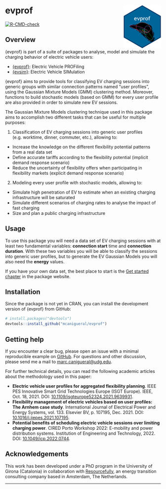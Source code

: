 
<!-- README.md is generated from README.Rmd. Please edit that file -->

# evprof <a href='https://mcanigueral.github.io/evprof/'><img src='man/figures/logo.png' align="right" height="139" /></a>

<!-- badges: start -->
<!-- [![CRAN status](https://www.r-pkg.org/badges/version/evprof)](https://cran.r-project.org/package=evprof) -->
<!-- [![R-CMD-check](https://github.com/mcanigueral/evprof/actions/workflows/R-CMD-check.yaml/badge.svg)](https://github.com/mcanigueral/evprof/actions/workflows/R-CMD-check.yaml) -->
<!-- [![Codecov test coverage](https://codecov.io/gh/mcanigueral/evprof/branch/main/graph/badge.svg)](https://app.codecov.io/gh/mcanigueral/evprof?branch=main) -->

[![R-CMD-check](https://github.com/mcanigueral/evprof/actions/workflows/R-CMD-check.yaml/badge.svg)](https://github.com/mcanigueral/evprof/actions/workflows/R-CMD-check.yaml)
<!-- badges: end -->

## Overview

{evprof} is part of a suite of packages to analyse, model and simulate
the charging behavior of electric vehicle users:

- [{evprof}](https://mcanigueral.github.io/evprof/): Electric Vehicle
  PROFiling
- [{evsim}](https://mcanigueral.github.io/evsim/): Electric Vehicle
  SIMulation

{evprof} aims to provide tools for classifying EV charging sessions into
generic groups with similar connection patterns named “user profiles”,
using the Gaussian Mixture Models (GMM) clustering method. Moreover,
functions to build stochastic models (based on GMM) for every user
profile are also provided in order to simulate new EV sessions.

The Gaussian Mixture Models clustering technique used in this package
aims to accomplish two different tasks that can be useful for multiple
purposes:

1.  Classification of EV charging sessions into generic user profiles
    (e.g. worktime, dinner, commuter, etc.), allowing to:

- Increase the knowledge on the different flexibility potential patterns
  from a real data set
- Define accurate tariffs according to the flexibility potential
  (implicit demand response scenario)
- Reduce the uncertainty of flexibility offers when participating in
  flexibility markets (explicit demand response scenario)

2.  Modeling every user profile with stochastic models, allowing to:

- Simulate high penetration of EV to estimate when an existing charging
  infrastructure will be saturated
- Simulate different scenarios of charging rates to analyse the impact
  of fast charging
- Size and plan a public charging infrastructure

## Usage

To use this package you will need a data set of EV charging sessions
with at least two fundamental variables: **connection start** time and
**connection duration**. With these two variables you will be able to
classify the sessions into generic user profiles, but to generate the EV
Gaussian Models you will also need the **energy** values.

If you have your own data set, the best place to start is the [Get
started
chapter](https://mcanigueral.github.io/evprof/articles/evprof.html) in
the package website.

## Installation

Since the package is not yet in CRAN, you can install the development
version of {evprof} from GitHub:

``` r
# install.packages("devtools")
devtools::install_github("mcanigueral/evprof")
```

## Getting help

If you encounter a clear bug, please open an issue with a minimal
reproducible example on
[GitHub](https://github.com/mcanigueral/evprof/issues). For questions
and other discussion, please send me a mail to
<marc.canigueral@udg.edu>.

For further technical details, you can read the following academic
articles about the methodology used in this paper:

- **Electric vehicle user profiles for aggregated flexibility
  planning**. IEEE PES Innovative Smart Grid Technologies Europe (ISGT
  Europe). IEEE, Oct. 18, 2021. DOI:
  [10.1109/isgteurope52324.2021.9639931](10.1109/isgteurope52324.2021.9639931).
- **Flexibility management of electric vehicles based on user profiles:
  The Arnhem case study**. International Journal of Electrical Power and
  Energy Systems, vol. 133. Elsevier BV, p. 107195, Dec. 2021. DOI:
  [10.1016/j.ijepes.2021.107195](10.1016/j.ijepes.2021.107195).
- **Potential benefits of scheduling electric vehicle sessions over
  limiting charging power**. CIRED Porto Workshop 2022: E-mobility and
  power distribution systems. Institution of Engineering and
  Technology, 2022. DOI: [10.1049/icp.2022.0744](10.1049/icp.2022.0744).

## Acknowledgements

This work has been developed under a PhD program in the University of
Girona (Catalonia) in collaboration with
[Resourcefully](https://resourcefully.nl/), an energy transition
consulting company based in Amsterdam, The Netherlands.

------------------------------------------------------------------------
